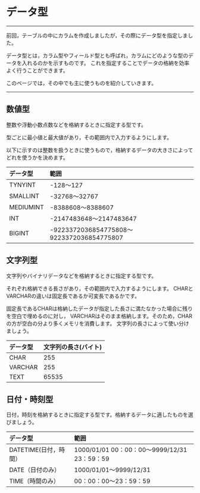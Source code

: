 # データ型

------

前回，テーブルの中にカラムを作成しましたが，その際にデータ型を指定しました。

データ型とは，カラム型やフィールド型とも呼ばれ，カラムにどのような型のデータを入れるのかを示すものです。 これを指定することでデータの格納を効率よく行うことができます。

このページでは，その中でも主に使うものを紹介していきます。

------

## 数値型

整数や浮動小数点数などを格納するときに指定する型です。

型ごとに最小値と最大値があり，その範囲内で入力するようにします。

以下に示すのは整数を扱うときに使うもので，格納するデータの大きさによってどれを使うかを決めます。

| データ型  | 範囲                                      |
| :-------- | :---------------------------------------- |
| TYNYINT   | -128～127                                 |
| SMALLINT  | -32768～32767                             |
| MEDIUMINT | -8388608～8388607                         |
| INT       | -2147483648～2147483647                   |
| BIGINT    | -9223372036854775808～9223372036854775807 |



## 文字列型

文字列やバイナリデータなどを格納するときに指定する型です。

それぞれ格納できる長さがあり，その範囲内で入力するようにします。 CHARとVARCHARの違いは固定長であるか可変長であるかです。

固定長であるCHARは格納したデータが指定した長さに満たなかった場合に残りを空白で埋めるのに対し， VARCHARはそのまま格納します。そのため，CHARの方が空白の分より多くメモリを消費します。 文字列の長さによって使い分けましょう。

| データ型 | 文字列の長さ(バイト) |
| :------- | :------------------- |
| CHAR     | 255                  |
| VARCHAR  | 255                  |
| TEXT     | 65535                |



## 日付・時刻型

日付，時刻を格納するときに指定する型です。格納するデータに適したものを選びましょう。

| データ型              | 範囲                                         |
| :-------------------- | :------------------------------------------- |
| DATETIME(日付，時間） | 1000/01/01 00：00：00～9999/12/31 23：59：59 |
| DATE（日付のみ）      | 1000/01/01～9999/12/31                       |
| TIME（時間のみ）      | 00：00：00～23：59：59                       |
